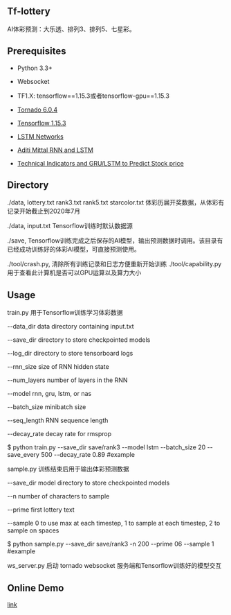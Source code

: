 ## Tf-lottery

AI体彩预测：大乐透、排列3、排列5、七星彩。

## Prerequisites

- Python 3.3+
- Websocket
- TF1.X: tensorflow==1.15.3或者tensorflow-gpu==1.15.3
- [Tornado 6.0.4](https://github.com/tornadoweb/tornado)
- [Tensorflow 1.15.3](https://github.com/tensorflow/tensorflow/releases/tag/v1.15.3)

- [LSTM Networks](https://colah.github.io/posts/2015-08-Understanding-LSTMs/)
- [Aditi Mittal RNN and LSTM](https://towardsdatascience.com/understanding-rnn-and-lstm-f7cdf6dfc14e) 
- [Technical Indicators and GRU/LSTM to Predict Stock price](https://towardsdatascience.com/forecasting-with-technical-indicators-and-gru-lstm-rnn-multivariate-time-series-a3244dcbc38b)


## Directory

./data, lottery.txt rank3.txt rank5.txt starcolor.txt 体彩历届开奖数据，从体彩有记录开始截止到2020年7月

./data, input.txt Tensorflow训练时默认数据源

./save, Tensorflow训练完成之后保存的AI模型，输出预测数据时调用。该目录有已经成功训练好的体彩AI模型，可直接预测使用。

./tool/crash.py, 清除所有训练记录和日志方便重新开始训练 ./tool/capability.py 用于查看此计算机是否可以GPU运算以及算力大小

## Usage

train.py 用于Tensorflow训练学习体彩数据

--data_dir   data directory containing input.txt

--save_dir   directory to store checkpointed models

--log_dir    directory to store tensorboard logs

--rnn_size   size of RNN hidden state

--num_layers number of layers in the RNN

--model rnn, gru, lstm, or nas

--batch_size minibatch size

--seq_length RNN sequence length

--decay_rate decay rate for rmsprop

$ python train.py --save_dir save/rank3 --model lstm --batch_size 20 --save_every 500 --decay_rate 0.89 #example


sample.py 训练结束后用于输出体彩预测数据

--save_dir   model directory to store checkpointed models

--n          number of characters to sample

--prime      first lottery text

--sample     0 to use max at each timestep, 1 to sample at each timestep, 2 to sample on spaces

$ python sample.py --save_dir save/rank3 -n 200 --prime 06 --sample 1 #example

ws_server.py 启动 tornado websocket 服务端和Tensorflow训练好的模型交互


## Online Demo

[link](http://ai.workfreer.com)
